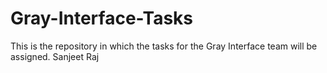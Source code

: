 # Gray-Interface-Tasks
This is the repository in which the tasks for the Gray Interface team will be assigned.
Sanjeet Raj

